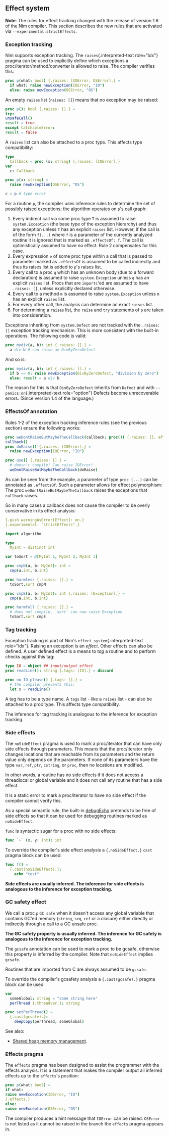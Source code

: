 ## Effect system

**Note**: The rules for effect tracking changed with the release of
version 1.6 of the Nim compiler. This section describes the new rules
that are activated via `--experimental:strictEffects`.

### Exception tracking

Nim supports exception tracking. The `raises`{.interpreted-text
role="idx"} pragma can be used to explicitly define which exceptions a
proc/iterator/method/converter is allowed to raise. The compiler
verifies this:

``` {.nim test="\"nim c $1\""}
proc p(what: bool) {.raises: [IOError, OSError].} =
  if what: raise newException(IOError, "IO")
  else: raise newException(OSError, "OS")
```

An empty `raises` list (`raises: []`) means that no exception may be
raised:

``` nim
proc p(): bool {.raises: [].} =
try:
unsafeCall()
result = true
except CatchableError:
result = false
```

A `raises` list can also be attached to a proc type. This affects type
compatibility:

``` {.nim test="\"nim c $1\"" status="1"}
type
  Callback = proc (s: string) {.raises: [IOError].}
var
  c: Callback

proc p(x: string) =
  raise newException(OSError, "OS")

c = p # type error
```

For a routine `p`, the compiler uses inference rules to determine the
set of possibly raised exceptions; the algorithm operates on `p`\'s call
graph:

1.  Every indirect call via some proc type `T` is assumed to raise
    `system.Exception` (the base type of the exception hierarchy) and
    thus any exception unless `T` has an explicit `raises` list.
    However, if the call is of the form `f(...)` where `f` is a
    parameter of the currently analyzed routine it is ignored that is
    marked as `.effectsOf: f`. The call is optimistically assumed to
    have no effect. Rule 2 compensates for this case.
2.  Every expression `e` of some proc type within a call that is passed
    to parameter marked as `.effectsOf` is assumed to be called
    indirectly and thus its raises list is added to `p`\'s raises list.
3.  Every call to a proc `q` which has an unknown body (due to a forward
    declaration) is assumed to raise `system.Exception` unless `q` has
    an explicit `raises` list. Procs that are `importc`\'ed are assumed
    to have `.raises: []`, unless explicitly declared otherwise.
4.  Every call to a method `m` is assumed to raise `system.Exception`
    unless `m` has an explicit `raises` list.
5.  For every other call, the analysis can determine an exact `raises`
    list.
6.  For determining a `raises` list, the `raise` and `try` statements of
    `p` are taken into consideration.

Exceptions inheriting from `system.Defect` are not tracked with the
`.raises: []` exception tracking mechanism. This is more consistent with
the built-in operations. The following code is valid:

``` nim
proc mydiv(a, b): int {.raises: [].} =
  a div b # can raise an DivByZeroDefect
```

And so is:

``` nim
proc mydiv(a, b): int {.raises: [].} =
  if b == 0: raise newException(DivByZeroDefect, "division by zero")
  else: result = a div b
```

The reason for this is that `DivByZeroDefect` inherits from `Defect` and
with `--panics:on`{.interpreted-text role="option"} Defects become
unrecoverable errors. (Since version 1.4 of the language.)

### EffectsOf annotation

Rules 1-2 of the exception tracking inference rules (see the previous
section) ensure the following works:

``` nim
proc weDontRaiseButMaybeTheCallback(callback: proc()) {.raises: [], effectsOf: callback.} =
callback()
proc doRaise() {.raises: [IOError].} =
  raise newException(IOError, "IO")

proc use() {.raises: [].} =
  # doesn't compile! Can raise IOError!
  weDontRaiseButMaybeTheCallback(doRaise)
```

As can be seen from the example, a parameter of type `proc (...)` can be
annotated as `.effectsOf`. Such a parameter allows for effect
polymorphism: The proc `weDontRaiseButMaybeTheCallback` raises the
exceptions that `callback` raises.

So in many cases a callback does not cause the compiler to be overly
conservative in its effect analysis:

``` {.nim test="\"nim c $1\"" status="1"}
{.push warningAsError[Effect]: on.}
{.experimental: "strictEffects".}

import algorithm

type
  MyInt = distinct int

var toSort = @[MyInt 1, MyInt 2, MyInt 3]

proc cmpN(a, b: MyInt): int =
  cmp(a.int, b.int)

proc harmless {.raises: [].} =
  toSort.sort cmpN

proc cmpE(a, b: MyInt): int {.raises: [Exception].} =
  cmp(a.int, b.int)

proc harmfull {.raises: [].} =
  # does not compile, `sort` can now raise Exception
  toSort.sort cmpE
```

### Tag tracking

Exception tracking is part of Nim\'s `effect system`{.interpreted-text
role="idx"}. Raising an exception is an *effect*. Other effects can also
be defined. A user defined effect is a means to *tag* a routine and to
perform checks against this tag:

``` {.nim test="\"nim c --warningAsError:Effect:on $1\"" status="1"}
type IO = object ## input/output effect
proc readLine(): string {.tags: [IO].} = discard

proc no_IO_please() {.tags: [].} =
  # the compiler prevents this:
  let x = readLine()
```

A tag has to be a type name. A `tags` list - like a `raises` list - can
also be attached to a proc type. This affects type compatibility.

The inference for tag tracking is analogous to the inference for
exception tracking.

### Side effects

The `noSideEffect` pragma is used to mark a proc/iterator that can have
only side effects through parameters. This means that the proc/iterator
only changes locations that are reachable from its parameters and the
return value only depends on the parameters. If none of its parameters
have the type `var`, `ref`, `ptr`, `cstring`, or `proc`, then no
locations are modified.

In other words, a routine has no side effects if it does not access a
threadlocal or global variable and it does not call any routine that has
a side effect.

It is a static error to mark a proc/iterator to have no side effect if
the compiler cannot verify this.

As a special semantic rule, the built-in
[debugEcho](system.html#debugEcho,varargs%5Btyped,%5D) pretends to be
free of side effects so that it can be used for debugging routines
marked as `noSideEffect`.

`func` is syntactic sugar for a proc with no side effects:

``` nim
func `+` (x, y: int): int
```

To override the compiler\'s side effect analysis a `{.noSideEffect.}`
`cast` pragma block can be used:

``` nim
func f() =
  {.cast(noSideEffect).}:
    echo "test"
```

**Side effects are usually inferred. The inference for side effects is
analogous to the inference for exception tracking.**

### GC safety effect

We call a proc `p` `GC safe` when it
doesn\'t access any global variable that contains GC\'ed memory
(`string`, `seq`, `ref` or a closure) either directly or indirectly
through a call to a GC unsafe proc.

**The GC safety property is usually inferred. The inference for GC
safety is analogous to the inference for exception tracking.**

The `gcsafe` annotation can be used to
mark a proc to be gcsafe, otherwise this property is inferred by the
compiler. Note that `noSideEffect` implies `gcsafe`.

Routines that are imported from C are always assumed to be `gcsafe`.

To override the compiler\'s gcsafety analysis a `{.cast(gcsafe).}`
pragma block can be used:

``` nim
var
  someGlobal: string = "some string here"
  perThread {.threadvar.}: string

proc setPerThread() =
  {.cast(gcsafe).}:
    deepCopy(perThread, someGlobal)
```

See also:

-   [Shared heap memory management](mm.html).

### Effects pragma

The `effects` pragma has been designed to assist the programmer with the
effects analysis. It is a statement that makes the compiler output all
inferred effects up to the `effects`\'s position:

``` nim
proc p(what: bool) =
if what:
raise newException(IOError, "IO")
{.effects.}
else:
raise newException(OSError, "OS")
```

The compiler produces a hint message that `IOError` can be raised.
`OSError` is not listed as it cannot be raised in the branch the
`effects` pragma appears in.